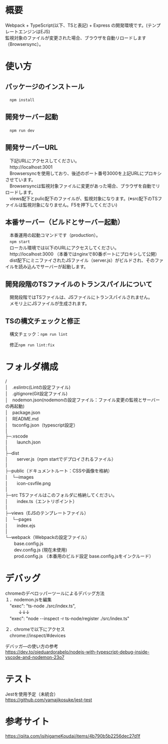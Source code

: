 # 概要
Webpack + TypeScript(以下、TSと表記) + Express の開発環境です。(テンプレートエンジンはEJS)  
監視対象のファイルが変更された場合、ブラウザを自動リロードします（Browsersync）。
# 使い方
## パッケージのインストール  
　`npm install`  

## 開発サーバー起動  
　`npm run dev`  
  
## 開発サーバーURL  
　下記URLにアクセスしてください。  
　http://localhost:3001  
　Browsersyncを使用しており、後述のポート番号3000を上記URLにプロキシさせています。  
　Browsersyncは監視対象ファイルに変更があった場合、ブラウザを自動でリロードします。  
　views配下とpulic配下のファイルが、監視対象になります。(※src配下のTSファイルは監視対象になりません。F5を押下してください)  
  
## 本番サーバー（ビルドとサーバー起動）  
　本番運用の起動コマンドです（production）。  
　`npm start`  
　ローカル環境では以下のURLにアクセスしてください。  
　http://localhost:3000 （本番ではnginxで80番ポートにプロキシして公開）  
　dist配下にミニファイされたJSファイル（server.js）がビルドされ、そのファイルを読み込んでサーバーが起動します。  
  
## 開発段階のTSファイルのトランスパイルについて  
　開発段階ではTSファイルは、JSファイルにトランスパイルされません。  
　メモリ上にJSファイルが生成されます。

## TSの構文チェックと修正  

　構文チェック：`npm run lint`  

　修正`npm run lint:fix`  


# フォルダ構成
/  
│　.eslintrc(Lintの設定ファイル)  
│　.gitignore(Git設定ファイル)  
│　nodemon.json(nodemonの設定ファイル：ファイル変更の監視とサーバーの再起動)  
│　package.json  
│　README.md  
│　tsconfig.json（typescript設定）  
│  
├─.vscode  
│　　launch.json  
│  
├─dist  
│　　server.js（npm startでデプロイされるファイル）  
│  
├─public（ドキュメントルート：CSSや画像を格納）  
│　└─images  
│　　icon-csvfile.png  
│  
├─src  TSファイルはこのフォルダに格納してください。  
│　　index.ts（エントリポイント）  
│  
├─views（EJSのテンプレートファイル）  
│　└─pages  
│　　index.ejs  
│  
└─webpack（Webpackの設定ファイル）  
　　base.config.js  
　　dev.config.js  (現在未使用)  
　　prod.config.js  （本番用のビルド設定 base.config.jsをインクルード）  

# デバッグ
chromeのデベロッパーツールによるデバッグ方法  
１．nodemon.jsを編集  
　"exec": "ts-node ./src/index.ts",  
　　　↓↓↓  
　"exec": "node --inspect -r ts-node/register ./src/index.ts"  
  
２．chromeで以下にアクセス  
　chrome://inspect/#devices  
  
デバッガ―の使い方の参考  
  https://dev.to/oieduardorabelo/nodejs-with-typescript-debug-inside-vscode-and-nodemon-23o7  
  
# テスト
Jestを使用予定（未統合）  
https://github.com/yamajikosuke/jest-test  
  
# 参考サイト
https://qiita.com/isihigameKoudai/items/4b790b5b2256dec27d1f
